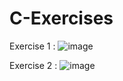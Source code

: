 # C-Exercises

Exercise 1 :
![image](https://user-images.githubusercontent.com/50263561/121057216-b724e580-c7c7-11eb-80df-cfcaae1fc67c.png)

Exercise 2 :
![image](https://user-images.githubusercontent.com/50263561/121226459-41864b80-c893-11eb-8b2b-6c678f2b4ee0.png)

